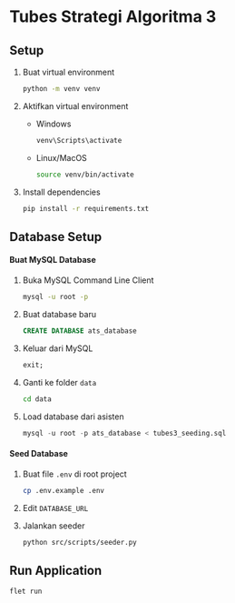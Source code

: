 # Tubes Strategi Algoritma 3

## Setup

1. Buat virtual environment

   ```bash
   python -m venv venv
   ```

2. Aktifkan virtual environment
    - Windows

      ```bash
      venv\Scripts\activate
      ```

    - Linux/MacOS

      ```bash
      source venv/bin/activate
      ```

3. Install dependencies

    ```bash
    pip install -r requirements.txt
    ```

## Database Setup

#### Buat MySQL Database

1. Buka MySQL Command Line Client

    ```bash
    mysql -u root -p
    ```

2. Buat database baru

    ```sql
    CREATE DATABASE ats_database
    ```

3. Keluar dari MySQL

    ```sql
    exit;
    ```

4. Ganti ke folder `data`

    ```bash
    cd data
    ```

5. Load database dari asisten

    ```sql
    mysql -u root -p ats_database < tubes3_seeding.sql
    ```

#### Seed Database

1. Buat file `.env` di root project

    ```bash
    cp .env.example .env
    ```

2. Edit `DATABASE_URL`

3. Jalankan seeder

    ```bash
    python src/scripts/seeder.py
    ```

## Run Application

```bash
flet run
```
